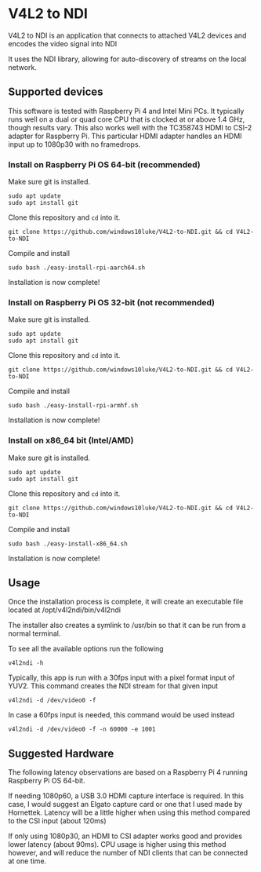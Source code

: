 # V4L2 to NDI

V4L2 to NDI is an application that connects to attached V4L2 devices and encodes the video signal into NDI

It uses the NDI library, allowing for auto-discovery of streams on the local
network.

## Supported devices

This software is tested with Raspberry Pi 4 and Intel Mini PCs. It typically runs well on a dual or quad core CPU that is clocked at or above 1.4 GHz, though results vary. This also works well with the TC358743 HDMI to CSI-2 adapter for Raspberry Pi. This particular HDMI adapter handles an HDMI input up to 1080p30 with no framedrops. 

### Install on Raspberry Pi OS 64-bit (recommended)

Make sure git is installed.

```
sudo apt update
sudo apt install git
```
Clone this repository and `cd` into it.

```
git clone https://github.com/windows10luke/V4L2-to-NDI.git && cd V4L2-to-NDI
```

Compile and install

```
sudo bash ./easy-install-rpi-aarch64.sh
```
Installation is now complete!


### Install on Raspberry Pi OS 32-bit (not recommended)

Make sure git is installed.

```
sudo apt update
sudo apt install git
```
Clone this repository and `cd` into it.

```
git clone https://github.com/windows10luke/V4L2-to-NDI.git && cd V4L2-to-NDI
```

Compile and install

```
sudo bash ./easy-install-rpi-armhf.sh
```
Installation is now complete!



### Install on x86_64 bit (Intel/AMD)

Make sure git is installed.

```
sudo apt update
sudo apt install git
```
Clone this repository and `cd` into it.

```
git clone https://github.com/windows10luke/V4L2-to-NDI.git && cd V4L2-to-NDI
```

Compile and install

```
sudo bash ./easy-install-x86_64.sh
```
Installation is now complete!

## Usage

Once the installation process is complete, it will create an executable file located at /opt/v4l2ndi/bin/v4l2ndi

The installer also creates a symlink to /usr/bin so that it can be run from a normal terminal.

To see all the available options run the following

```
v4l2ndi -h
```

Typically, this app is run with a 30fps input with a pixel format input of YUV2. This command creates the NDI stream for that given input

```
v4l2ndi -d /dev/video0 -f
```

In case a 60fps input is needed, this command would be used instead

```
v4l2ndi -d /dev/video0 -f -n 60000 -e 1001
```

## Suggested Hardware

The following latency observations are based on a Raspberry Pi 4 running Raspberry Pi OS 64-bit.

If needing 1080p60, a USB 3.0 HDMI capture interface is required. In this case, I would suggest an Elgato capture card or one that I used made by Hornettek. Latency will be a little higher when using this method compared to the CSI input (about 120ms)

If only using 1080p30, an HDMI to CSI adapter works good and provides lower latency (about 90ms). CPU usage is higher using this method however, and will reduce the number of NDI clients that can be connected at one time.

